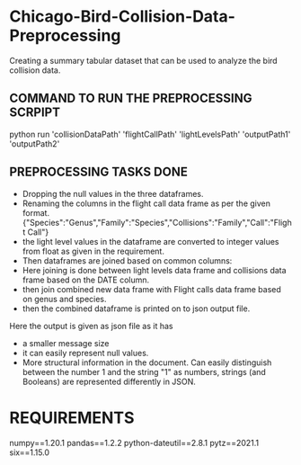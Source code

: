 # Chicago-Bird-Collision-Data-Preprocessing
Creating a summary tabular dataset that can be used to analyze the bird collision data.


## COMMAND TO RUN THE PREPROCESSING SCRPIPT
python run 'collisionDataPath' 'flightCallPath' 'lightLevelsPath' 'outputPath1' 'outputPath2'


## PREPROCESSING TASKS DONE 
* Dropping the null values in the three dataframes. 
* Renaming the columns in the flight call data frame as per the given format.
 {"Species":"Genus","Family":"Species","Collisions":"Family","Call":"Flight Call"}
* the light level values in the dataframe are converted to integer values from float as given in the requirement.
* Then dataframes are joined based on common columns:
* Here joining is done between light levels data frame and collisions data frame based on the DATE column.
* then join combined new data frame with Flight calls data frame based on genus and species.
* then the combined dataframe is printed on to json output file.

Here the output is given as json file as it has 
* a smaller message size
* it can easily represent null values.
* More structural information in the document. Can easily distinguish between the number 1 and the string "1" as numbers, strings (and Booleans) are represented differently in JSON.


# REQUIREMENTS
numpy==1.20.1
pandas==1.2.2
python-dateutil==2.8.1
pytz==2021.1
six==1.15.0

